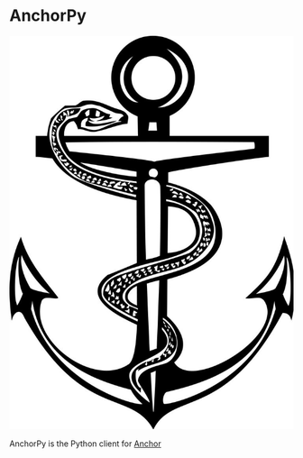 # AnchorPy

![Snake wrapped around anchor](docs/img/caduceus-anchor.jpg?raw=true "Title")

AnchorPy is the Python client for [Anchor](https://github.com/project-serum/anchor)
